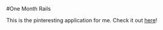 #One Month Rails

This is the pinteresting application for me.
Check it out [here](http://athif-pinteresting.herokuapp.com)!